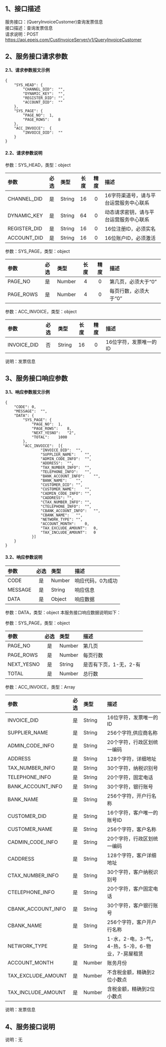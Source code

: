 ## 1、接口描述  
服务接口：(QueryInvoiceCustomer)查询发票信息  
接口描述：查询发票信息  
请求说明：POST https://api.epeis.com/CustInvoiceServer/v1/QueryInvoiceCustomer  
  
## 2、服务接口请求参数  
#### 2.1、请求参数报文示例  
~~~  
{
	"SYS_HEAD":	{
		"CHANNEL_DID":	"",
		"DYNAMIC_KEY":	"",
		"REGISTER_DID":	"",
		"ACCOUNT_DID":	""
	},
	"SYS_PAGE":	{
		"PAGE_NO":	1,
		"PAGE_ROWS":	8
	},
	"ACC_INVOICE":	{
		"INVOICE_DID":	""
	}
}  
~~~  
#### 2.2、请求参数说明  
参数：SYS_HEAD，类型：object  
  
| 参数 | 必选 | 类型 | 长度 | 精度 | 描述 |  
| :----------------- | :----: | :-------- | :----: | :----: | :---------------- |  
| CHANNEL_DID | 是 | String | 16 | 0 | 16字符渠道号，请与平台运营服务中心联系 |  
| DYNAMIC_KEY | 是 | String | 64 | 0 | 动态请求密钥，请与平台运营服务中心联系 |  
| REGISTER_DID      |  是  | String   | 16 | 0 | 16位注册ID，必须实名 |  
| ACCOUNT_DID       |  是  | String   | 16 | 0 | 16位账户ID，必须激活 |  
  
参数：SYS_PAGE，类型：object  
  
| 参数 | 必选 | 类型 | 长度 | 精度 | 描述 |  
| :----------------- | :----: | :-------- | :----: | :----: | :---------------- |  
| PAGE_NO       |  是  | Number   | 4 | 0 | 第几页，必须大于“0” |  
| PAGE_ROWS     |  是  | Number   | 4 | 0 | 每页行数，必须大于“0” |  
  
参数：ACC_INVOICE，类型：object  
  
| 参数              | 必选 | 类型     | 长度 | 精度 | 描述             |  
| :----------------- | :----: | :-------- | :----: | :----: | :---------------- |  
| INVOICE_DID |  否  | String   | 16 | 0 | 16位字符，发票唯一的ID |  
  
说明：发票信息  
  
## 3、服务接口响应参数  
#### 3.1、响应参数报文示例  
~~~  
{
	"CODE":	0,
	"MESSAGE":	"",
	"DATA":	{
		"SYS_PAGE":	{
			"PAGE_NO":	1,
			"PAGE_ROWS":	8,
			"NEXT_YESNO":	"2",
			"TOTAL":	1000
		},
		"ACC_INVOICE":	[{
				"INVOICE_DID":	"",
				"SUPPLIER_NAME":	"",
				"ADMIN_CODE_INFO":	"",
				"ADDRESS":	"",
				"TAX_NUMBER_INFO":	"",
				"TELEPHONE_INFO":	"",
				"BANK_ACCOUNT_INFO":	"",
				"BANK_NAME":	"",
				"CUSTOMER_DID":	"",
				"CUSTOMER_NAME":	"",
				"CADMIN_CODE_INFO":	"",
				"CADDRESS":	"",
				"CTAX_NUMBER_INFO":	"",
				"CTELEPHONE_INFO":	"",
				"CBANK_ACCOUNT_INFO":	"",
				"CBANK_NAME":	"",
				"NETWORK_TYPE":	"",
				"ACCOUNT_MONTH":	0,
				"TAX_EXCLUDE_AMOUNT":	0,
				"TAX_INCLUDE_AMOUNT":	0
			}]
	}
}  
~~~  
#### 3.2、响应参数说明  
  
| 参数              | 必选 | 类型     | 描述             |  
| :----------------- | :----: | :-------- | :---------------- |  
| CODE | 是 | Number | 响应代码，0为成功 |  
| MESSAGE | 是 | String | 响应信息 |  
| DATA | 是 | Object | 响应数据 |  
  
参数：DATA，类型：object 本服务接口响应数据说明如下：  
  
参数：SYS_PAGE，类型：object  
  
| 参数              | 必选 | 类型     | 描述             |  
| :----------------- | :----: | :-------- | :---------------- |  
| PAGE_NO       |  是  | Number   | 第几页 |  
| PAGE_ROWS     |  是  | Number   | 每页行数 |  
| NEXT_YESNO    |  是  | String   | 是否有下页，1-无，2-有 |  
| TOTAL         |  是  | Number   | 总行数 |  
  
参数：ACC_INVOICE，类型：Array  
  

| 参数              | 必选 | 类型     | 描述             |  
| :----------------- | :----: | :-------- | :---------------- |  
| INVOICE_DID |  是  | String   | 16位字符，发票唯一的ID |  
| SUPPLIER_NAME |  是  | String   | 256个字符,供应商名称 |  
| ADMIN_CODE_INFO |  是  | String   | 20个字符，行政区划统一编码 |  
| ADDRESS |  是  | String   | 128个字符，详细地址 |  
| TAX_NUMBER_INFO |  是  | String   | 30个字符，纳税识别号 |  
| TELEPHONE_INFO |  是  | String   | 20个字符，固定电话 |  
| BANK_ACCOUNT_INFO |  是  | String   | 30个字符，银行账号 |  
| BANK_NAME |  是  | String   | 256个字符，开户行名称 |  
| CUSTOMER_DID |  是  | String   | 16个字符，客户唯一的账号ID |  
| CUSTOMER_NAME |  是  | String   | 256个字符，客户名称 |  
| CADMIN_CODE_INFO |  是  | String   | 20个字符，行政区划统一编码 |  
| CADDRESS |  是  | String   | 128个字符，客户详细地址 |  
| CTAX_NUMBER_INFO |  是  | String   | 30个字符，客户纳税识别号 |  
| CTELEPHONE_INFO |  是  | String   | 20个字符，客户固定电话 |  
| CBANK_ACCOUNT_INFO |  是  | String   | 30个字符，客户银行账号 |  
| CBANK_NAME |  是  | String   | 256个字符，客户开户行名称 |  
| NETWORK_TYPE |  是  | String   | 1-水，2-电，3-气，4-热，5-冷，6-物业，7-房屋租赁 |  
| ACCOUNT_MONTH |  是  | Number   | 账务月份 |  
| TAX_EXCLUDE_AMOUNT |  是  | Number   | 不含税金额，精确到2位小数点 |  
| TAX_INCLUDE_AMOUNT |  是  | Number   | 含税金额，精确到2位小数点 |  
  
说明：发票信息  
## 4、服务接口说明  
说明：无  
